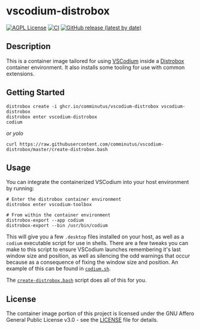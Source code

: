 # vscodium-distrobox
[![AGPL License](https://img.shields.io/badge/license-AGPL-blue.svg)](https://www.gnu.org/licenses/agpl-3.0.html)
[![CI](https://github.com/comminutus/vscodium-toolbox/actions/workflows/ci.yaml/badge.svg)](https://github.com/comminutus/vscodium-toolbox/actions/workflows/ci.yaml)
[![GitHub release (latest by date)](https://img.shields.io/github/v/release/comminutus/vscodium-toolbox)](https://github.com/comminutus/vscodium-toolbox/releases/latest)


## Description
This is a container image tailored for using [VSCodium](https://github.com/89luca89/distrobox) inside a [Distrobox](https://github.com/89luca89/distrobox) container environment. It also installs some tooling for use with common extensions.


## Getting Started
```
distrobox create -i ghcr.io/comminutus/vscodium-distrobox vscodium-distrobox
distrobox enter vscodium-distrobox
codium
```
_or yolo_

```
curl https://raw.githubusercontent.com/comminutus/vscodium-distrobox/master/create-distrobox.bash

```

## Usage
You can integrate the containerized VSCodium into your host environment by running:
```
# Enter the distrobox container environment
distrobox enter vscodium-toolbox

# From within the container environment
distrobox-export --app codium
distrobox-export --bin /usr/bin/codium
```

This will give you a few `.desktop` files installed on your host, as well as a `codium` executable script for use in shells.  There are a few tweaks you can make to this script to ensure VSCodium launches remembering it's last window size and position, as well as silencing the odd warnings that occur because as a consequence of fixing the window size and position.  An example of this can be found in [`codium.sh`](codium.sh).

The [`create-distrobox.bash`](create-distrobox.bash) script does all of this for you.

## License
The container image portion of this project is licensed under the GNU Affero General Public License v3.0 - see the
[LICENSE](LICENSE) file for details.
